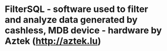 # FilterSQL - software used to filter and analyze data generated by cashless, MDB device - hardware by Aztek (http://aztek.lu)
